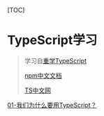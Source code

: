 [TOC]

# TypeScript学习

> 学习自[重学TypeScript](https://time.geekbang.org/course/detail/100761001-769610)
>
> [npm中文文档](https://nodejs.cn/npm/cli/v6/commands/npm-init/)
>
> [TS中文网](https://www.tslang.cn/docs/handbook/tsconfig-json.html)



[01-我们为什么要用TypeScript？](./01-whyts/01-我们为什么要用TypeScript？.md)

